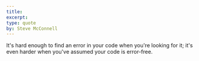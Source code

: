 ```yaml
---
title:
excerpt:
type: quote
by: Steve McConnell
---
```


It's hard enough to find an error in your code when you're looking for it; it's even harder when you've assumed your code is error-free.